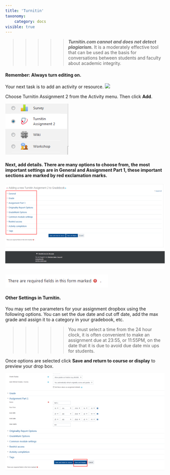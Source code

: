 ```yaml
---
title: 'Turnitin'
taxonomy:
    category: docs
visible: true
---
```


>>>>> _**Turnitin.com cannot and does not detect plagiarism.**_ It is a moderately effective tool that can be used as the basis for conversations between students and faculty about academic integrity.

#### Remember: Always turn editing on.

Your next task is to add an activity or resource. ![](../.gitbook/assets/adding-documents-1-2.png)

Choose Turnitin Assignment 2 from the Activity menu. Then click **Add**.

![](turnitin-1.png)

#### Next, add details. There are many options to choose from, the most important settings are in General and Assignment Part 1, these important sections are marked by red exclamation marks.

![](turnitin-2.png)

![](turnitin-3.png)

#### Other Settings in Turnitin.

You may set the parameters for your assignment dropbox using the following options. You can set the due date and cut off date, add the max grade and assign it to a category in your gradebook, etc.

>>>>> You must select a time from the 24 hour clock, it is often convenient to make an assignment due at 23:55, or 11:55PM, on the date that it is due to avoid due date mix ups for students.

Once options are selected click **Save and return to course or display** to preview your drop box.

![](turnitin-4.png)
